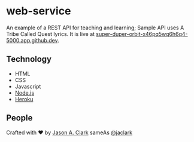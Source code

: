 # web-service
An example of a REST API for teaching and learning; Sample API uses A Tribe Called Quest lyrics. It is live at [super-duper-orbit-x46pq5wq6h6q4-5000.app.github.dev](https://super-duper-orbit-x46pq5wq6h6q4-5000.app.github.dev/).

## Technology

* HTML
* CSS
* Javascript
* [Node.js](https://nodejs.org/en/)
* [Heroku](https://heroku.com/)

## People

Crafted with :heart: by [Jason A. Clark](http://www.jasonclark.info) sameAs [@jaclark](https://twitter.com/jaclark)
